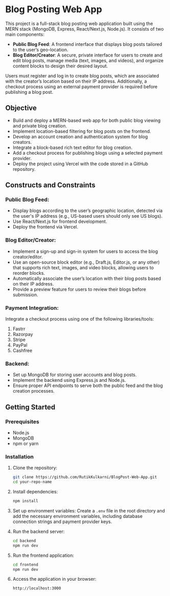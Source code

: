 # Blog Posting Web App

This project is a full-stack blog posting web application built using the MERN stack (MongoDB, Express, React/Next.js, Node.js). It consists of two main components:

- **Public Blog Feed**: A frontend interface that displays blog posts tailored to the user’s geo-location.
- **Blog Editor/Creator**: A secure, private interface for users to create and edit blog posts, manage media (text, images, and videos), and organize content blocks to design their desired layout.

Users must register and log in to create blog posts, which are associated with the creator’s location based on their IP address. Additionally, a checkout process using an external payment provider is required before publishing a blog post.

## Objective
- Build and deploy a MERN-based web app for both public blog viewing and private blog creation.
- Implement location-based filtering for blog posts on the frontend.
- Develop an account creation and authentication system for blog creators.
- Integrate a block-based rich text editor for blog creation.
- Add a checkout process for publishing blogs using a selected payment provider.
- Deploy the project using Vercel with the code stored in a GitHub repository.

## Constructs and Constraints

### Public Blog Feed:
- Display blogs according to the user’s geographic location, detected via the user's IP address (e.g., US-based users should only see US blogs).
- Use React/Next.js for frontend development.
- Deploy the frontend via Vercel.

### Blog Editor/Creator:
- Implement a sign-up and sign-in system for users to access the blog creator/editor.
- Use an open-source block editor (e.g., Draft.js, Editor.js, or any other) that supports rich text, images, and video blocks, allowing users to reorder blocks.
- Automatically associate the user’s location with their blog posts based on their IP address.
- Provide a preview feature for users to review their blogs before submission.

### Payment Integration:
Integrate a checkout process using one of the following libraries/tools:
1. Fastrr
2. Razorpay
3. Stripe
4. PayPal
5. Cashfree

### Backend:
- Set up MongoDB for storing user accounts and blog posts.
- Implement the backend using Express.js and Node.js.
- Ensure proper API endpoints to serve both the public feed and the blog creation processes.

## Getting Started

### Prerequisites
- Node.js
- MongoDB
- npm or yarn

### Installation
1. Clone the repository:
   ```bash
   git clone https://github.com/RutikKulkarni/BlogPost-Web-App.git
   cd your-repo-name
   ```

2. Install dependencies:
   ```bash
   npm install
   ```

3. Set up environment variables:
   Create a `.env` file in the root directory and add the necessary environment variables, including database connection strings and payment provider keys.

4. Run the backend server:
   ```bash
   cd backend
   npm run dev
   ```

5. Run the frontend application:
   ```bash
   cd frontend
   npm run dev
   ```

6. Access the application in your browser:
   ```plaintext
   http://localhost:3000
   ```
